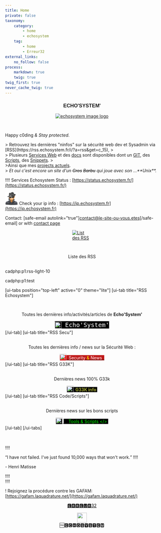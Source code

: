 ```yaml
---
title: Home
private: false
taxonomy:
    category:
        - home
        - echosystem
    tag:
        - home
        - Erreur32
external_links:
    no_follow: false
process:
    markdown: true
    twig: true
twig_first: true
never_cache_twig: true
---
```


<h3 id="mcetoc_1c8q15oem0" style="text-align: center;"><span style="font-family: impact, sans-serif;">ECHO'SYSTEM'</span></h3>
<div>
<center><a class="image featured" href="#"><img src="https://echosystem.fr/i/echosystem.png" alt="echosystem image logo" /></a></center>
</div>
<p>&nbsp;</p>

<p> Happy c0ding <em>  &amp;  Stay protected.</em></p>
 > Retrouvez les derni&egrave;res "ninfos" sur la s&eacute;curit&eacute; web dev et Sysadmin via [RSS](https://rss.echosystem.fr/i/?a=rss&get=c_15),
 > <br>
 > Plusieurs <a title="EchoSystem Services Web" href="../../services">Services Web</a> et des <a title="Docs" href="../../docs">docs</a> sont disponibles dont un <a title="git echosystem" href="https://git.echosystem.fr">GIT</a>, des <a title="Pastonbin" href="https://pastebin.echosystem.fr/all">Scripts</a>, des <a title="Snippets" href="https://snippet.echosystem.fr/">Snippets</a>.
 ><br>
 >Ainsi que mes <a title="EchoSystem Projects" href="https://echosystem.fr/my-projects">projects actuels</a>.<br>
 > <em>Et oui c'est encore un site d'un <span style="text-decoration: line-through;">Gros</span>  <span style="text-decoration: line-through;">Barbu</span> qui joue avec son ...**Unix**.</em>

!!!! Services Echosystem Status : [https://status.echosystem.fr/](https://status.echosystem.fr/)

<img src="../../thumbnammmil.png" width="42" height="42" />    Check your ip info :  [https://ip.echosystem.fr](https://ip.echosystem.fr) 
<br /> 

   
Contact: [safe-email autolink="true"]contact@le-site-ou-vous.etes[/safe-email] or with [contact page](https://contact.echosystem.fr/)

    
<a href="https://echosystem.fr/rssall/"><img style="display: block; margin-left: auto; margin-right: auto;" src="home/colored_RSS.png" alt="List des RSS" width="64" height="64" /></a><center> Liste des RSS </center>
<br /> 
 
cadphp:p1:rss-light-10

cadphp:p1:test 



[ui-tabs position="top-left" active="0" theme="lite"]
[ui-tab title="RSS Echosystem"]   <center><br/>
 <p>Toutes les dernières info/activités/articles de <strong>Echo'System'</strong></p>
 <a href="https://rss.echosystem.fr/i/?a=rss&get=c_6"><span style="font-family: andale\ mono, monospace;"><span style="font-size: 15pt;"><span style="background-color: #000000; color: #00ff00;"><sub><img src="../../_img/colored_RSS.png" width="22" height="22" /></sub><span style="background-color: #000000; color: #ffffff;"> Echo'System' </span></span></span></span></a> </center>
[/ui-tab]
[ui-tab title="RSS Secu"]    <center><br/>
   <p>Toutes les dernières info / news  sur la Sécurité Web :</p>
<a href="https://rss.echosystem.fr/i/?a=rss&get=c_15"><span style="background-color: #ff0000;"><sub><img src="../../_img/colored_RSS.png" width="22" height="22" /></sub></span><span style="color: #ff9900;"><span style="background-color: #ff0000;"><span style="background-color: #bf1717;"><span style="color: #ffffff;">&nbsp; Security</span> <span style="color: #ffff00;">&amp;</span> </span><span style="background-color: #bf1717; color: #ffffff;">News  &nbsp;</span></span></span></a></center>
[/ui-tab]
[ui-tab title="RSS G33K"]    <center><br/>
    <p>Dernières news 100% G33k</p>
<a href="https://rss.echosystem.fr/i/?a=rss&get=c_9"><span style="background-color: #000000;"><sub><img src="../../_img/colored_RSS.png" width="22" height="22" /></sub></span><span style="background-color: #ffffff; color: #000000;"><span style="background-color: #aabf0b;"><strong><span style="color: #000000;"><span style="background-color: #000000; color: #a7ad36;">&nbsp;   G33K info&nbsp;</span></span></strong></span></span></a>    </center>
[/ui-tab]
[ui-tab title="RSS Code/Scripts"]    <center><br/>
    <p>Dernières news sur les bons scripts</p>
<a href="https://rss.echosystem.fr/i/?a=rss&get=c_19"><span style="background-color: #000000; color: #99cc00;"><sub><img src="../../_img/colored_RSS.png" width="22" height="22" /></sub></span> <span style="background-color: #000000; color: #339966;"><span style="color: #99cc00;">&nbsp;<span style="color: #00ff00;"> &nbsp; Tools & Scripts &lt;/&gt;&nbsp;</span></span></span></a> </center>
[/ui-tab]
[/ui-tabs]

<br /><br />
!!!! <div class="text1">    <q>I have not failed. I've just found 10,000 ways that won't work.</q>
!!!!             <p class="author">- Henri Matisse</p>
!!!! </div> 
!!!!     

! Rejoignez la procédure contre les GAFAM: [https://gafam.laquadrature.net/](https://gafam.laquadrature.net/)
 
<p style="text-align: center;"><a href="https://echosystem.fr/erreur32" style="color: #000000">  🅴🆁🆁🅴🆄🆁32  </a></p>
<img style="display: block; margin-left: auto; margin-right: auto;" src="home/favicon.png" alt="" width="32" height="32"><center>🆓🅴🅲🅷🅾️🆂🆈🆂🆃🅴🅼</center>



 
